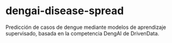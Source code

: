 # dengai-disease-spread
Predicción de casos de dengue mediante modelos de aprendizaje supervisado, basada en la competencia DengAI de DrivenData.

